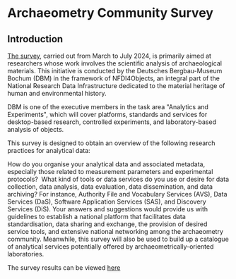 # Archaeometry Community Survey

## Introduction
[The survey](
https://survey.nfdi4objects.net/index.php/347578?lang=en), carried out from March to July 2024, is primarily aimed at researchers whose work involves the scientific analysis of archaeological materials. This initiative is conducted by the Deutsches Bergbau-Museum Bochum (DBM) in the framework of NFDI4Objects, an integral part of the National Research Data Infrastructure dedicated to the material heritage of human and environmental history. 

DBM is one of the executive members in the task area "Analytics and Experiments", which will cover platforms, standards and services for desktop-based research, controlled experiments, and laboratory-based analysis of objects. 

This survey is designed to obtain an overview of the following research practices for analytical data: 

How do you organise your analytical data and associated metadata, especially those related to measurement parameters and experimental protocols? 
What kind of tools or data services do you use or desire for data collection, data analysis, data evaluation, data dissemination, and data archiving? For instance, Authority File and Vocabulary Services (AVS), Data Services (DaS), Software Application Services (SAS), and Discovery Services (DiS).
Your answers and suggestions would provide us with guidelines to establish a national platform that facilitates data standardisation, data sharing and exchange, the provision of desired service tools, and extensive national networking among the archaeometry community. Meanwhile, this survey will also be used to build up a catalogue of analytical services potentially offered by archaeometrically-oriented laboratories.

The survey results can be viewed [here](Archaeometry-Survey-Results-NEW.pdf)


